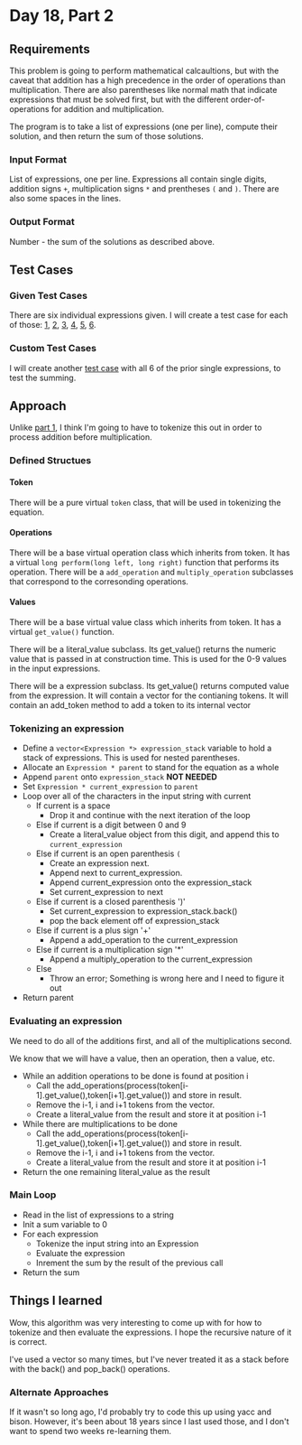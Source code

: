 # Day 18, Part 2 #

## Requirements ##

This problem is going to perform mathematical calcaultions, but with the caveat that addition has a high precedence in the order of operations than multiplication.
There are also parentheses like normal math that indicate expressions that must be solved first, but with the different order-of-operations for addition and multiplication.

The program is to take a list of expressions (one per line), compute their solution, and then return the sum of those solutions.

### Input Format ###

List of expressions, one per line. Expressions all contain single digits, addition signs `+`, multiplication signs `*` and prentheses `(` and `)`. There are also some spaces in the lines.

### Output Format ###

Number - the sum of the solutions as described above.

## Test Cases ##

### Given Test Cases ###

There are six individual expressions given. I will create a test case for each of those: 
[1](../test_cases/day18_test1.txt), 
[2](../test_cases/day18_test2.txt), 
[3](../test_cases/day18_test3.txt), 
[4](../test_cases/day18_test4.txt), 
[5](../test_cases/day18_test5.txt), 
[6](../test_cases/day18_test6.txt).

### Custom Test Cases ###

I will create another [test case](../test_cases/day18_test7.txt) with all 6 of the prior single expressions, to test the summing.

## Approach ##

Unlike [part 1](day18_part1.md), I think I'm going to have to tokenize this out in order to process addition before multiplication.

### Defined Structues ###

#### Token ####
There will be a pure virtual `token` class, that will be used in tokenizing the equation.

#### Operations ####
There will be a base virtual operation class which inherits from token. It has a virtual `long perform(long left, long right)` function that performs its operation.
There will be a `add_operation` and `multiply_operation` subclasses that correspond to the corresonding operations.

#### Values ####
There will be a base virtual value class which inherits from token. It has a virtual `get_value()` function.

There will be a literal_value subclass. Its get_value() returns the numeric value that is passed in at construction time. This is used for the 0-9 values in the input expressions.  

There will be a expression subclass. Its get_value() returns computed value from the expression. It will contain a vector<Token> for the contianing tokens.
It will contain an add_token method to add a token to its internal vector


### Tokenizing an expression ###

* Define a `vector<Expression *> expression_stack` variable to hold a stack of expressions. This is used for nested parentheses.
* Allocate an `Expression * parent` to stand for the equation as a whole
* Append `parent` onto `expression_stack` **NOT NEEDED**
* Set `Expression * current_expression` to `parent`
* Loop over all of the characters in the input string with current
    * If current is a space
        * Drop it and continue with the next iteration of the loop
    * Else if current is a digit between 0 and 9
        * Create a literal_value object from this digit, and append this to `current_expression`
    * Else if current is an open parenthesis `(`
        * Create an expression next.
        * Append next to current_expression.
        * Append current_expression onto the expression_stack
        * Set current_expression to next
    * Else if current is a closed parenthesis ')'
        * Set current_expression to expression_stack.back()
        * pop the back element off of expression_stack
    * Else if current is a plus sign '+'
        * Append a add_operation to the current_expression
    * Else if current is a multiplication sign '*'
        * Append a multiply_operation to the current_expression
    * Else
        * Throw an error; Something is wrong here and I need to figure it out
* Return parent

### Evaluating an expression ###
We need to do all of the additions first, and all of the multiplications second.

We know that we will have a value, then an operation, then a value, etc.

* While an addition operations to be done is found at position i
    * Call the add_operations(process(token[i-1].get_value(),token[i+1].get_value()) and store in result.
    * Remove the i-1, i and i+1 tokens from the vector. 
    * Create a literal_value from the result and store it at position i-1
* While there are multiplications to be done
    * Call the add_operations(process(token[i-1].get_value(),token[i+1].get_value()) and store in result.
    * Remove the i-1, i and i+1 tokens from the vector. 
    * Create a literal_value from the result and store it at position i-1
* Return the one remaining literal_value as the result

### Main Loop ###
* Read in the list of expressions to a string
* Init a sum variable to 0
* For each expression
    * Tokenize the input string into an Expression
    * Evaluate the expression
    * Inrement the sum by the result of the previous call
* Return the sum

## Things I learned ##

Wow, this algorithm was very interesting to come up with for how to tokenize and then evaluate the expressions. I hope the recursive nature of it is correct.

I've used a vector so many times, but I've never treated it as a stack before with the back() and pop_back() operations.

### Alternate Approaches ###

If it wasn't so long ago, I'd probably try to code this up using yacc and bison. However, it's been about 18 years since I last used those, and I don't want to spend two weeks re-learning them.
